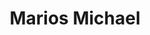---
layout: page
title: Marios Michael
description: Ph.D. 2021
img: 
importance: 1
category: former students
---